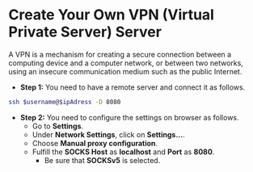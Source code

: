# Create Your Own VPN (Virtual Private Server) Server

A VPN is a mechanism for creating a secure connection between a computing device and a computer network, or between two networks, using an insecure communication medium such as the public Internet.

- **Step 1:** You need to have a remote server and connect it as follows.

```BASH
ssh $username@$ipAdress -D 8080
```

- **Step 2:** You need to configure the settings on browser as follows.
  - Go to **Settings**.
  - Under **Network Settings**, click on **Settings...**.
  - Choose **Manual proxy configuration**.
  - Fulfill the **SOCKS Host** as **localhost** and **Port** as **8080**.
    - Be sure that **SOCKSv5** is selected.

